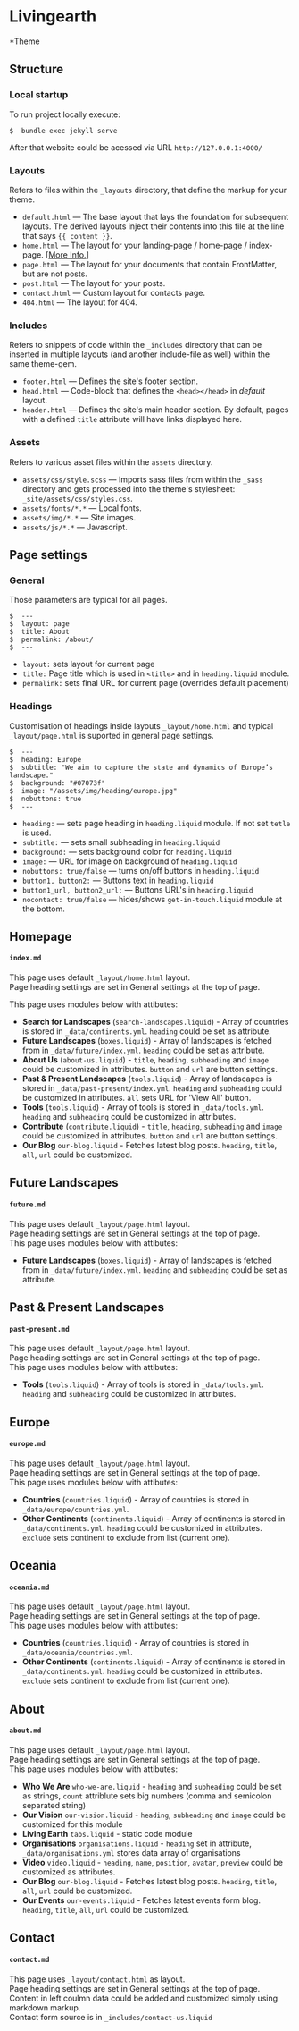# Livingearth

*Theme

## Structure

### Local startup

To run project locally execute:

    $  bundle exec jekyll serve

After that website could be acessed via URL `http://127.0.0.1:4000/`

### Layouts

Refers to files within the `_layouts` directory, that define the markup for your theme.

- `default.html` &mdash; The base layout that lays the foundation for subsequent layouts. The derived layouts inject their contents into this file at the line that says ` {{ content }} `.
- `home.html` &mdash; The layout for your landing-page / home-page / index-page. [[More Info.](#home-layout)]
- `page.html` &mdash; The layout for your documents that contain FrontMatter, but are not posts.
- `post.html` &mdash; The layout for your posts.
- `contact.html` &mdash; Custom layout for contacts page.
- `404.html` &mdash; The layout for 404.

### Includes

Refers to snippets of code within the `_includes` directory that can be inserted in multiple layouts (and another include-file as well) within the same theme-gem.

- `footer.html` &mdash; Defines the site's footer section.
- `head.html` &mdash; Code-block that defines the `<head></head>` in *default* layout.
- `header.html` &mdash; Defines the site's main header section. By default, pages with a defined `title` attribute will have links displayed here.


### Assets

Refers to various asset files within the `assets` directory.

- `assets/css/style.scss` &mdash; Imports sass files from within the `_sass` directory and gets processed into the theme's stylesheet: `_site/assets/css/styles.css`.
- `assets/fonts/*.*` &mdash; Local fonts.
- `assets/img/*.*` &mdash; Site images.
- `assets/js/*.*` &mdash; Javascript.


## Page settings

### General
Those parameters are typical for all pages.

    $  ---
    $  layout: page
    $  title: About
    $  permalink: /about/
    $  ---

- `layout:` sets layout for current page
- `title:` Page title which is used in `<title>` and in `heading.liquid` module.
- `permalink:` sets final URL for current page (overrides default placement)

### Headings

Customisation of headings inside layouts `_layout/home.html` and typical `_layout/page.html` is suported in general page settings. 

    $  ---
    $  heading: Europe
    $  subtitle: "We aim to capture the state and dynamics of Europe’s landscape."
    $  background: "#07073f"
    $  image: "/assets/img/heading/europe.jpg"
    $  nobuttons: true
    $  ---

- `heading:` &mdash; sets page heading in `heading.liquid` module. If not set `tetle` is used.
- `subtitle:` &mdash; sets small subheading in `heading.liquid`
- `background:` &mdash; sets background color for `heading.liquid`
- `image:` &mdash; URL for image on background of `heading.liquid`
- `nobuttons: true/false` &mdash; turns on/off buttons in `heading.liquid`
- `button1, button2:` &mdash; Buttons text in `heading.liquid`
- `button1_url, button2_url:` &mdash; Buttons URL's in `heading.liquid`
- `nocontact: true/false` &mdash; hides/shows `get-in-touch.liquid` module at the bottom.


## Homepage
#### `index.md`

This page uses default `_layout/home.html` layout.  
Page heading settings are set in General settings at the top of page.  

This page uses modules below with attibutes:
- **Search for Landscapes**  (`search-landscapes.liquid`) - Array of countries is stored in `_data/continents.yml`. `heading` could be set as attribute.
- **Future Landscapes** (`boxes.liquid`) - Array of landscapes is fetched from in `_data/future/index.yml`. `heading` could be set as attribute.
- **About Us** (`about-us.liquid`) - `title`, `heading`, `subheading` and `image` could be customized in attributes. `button` and `url` are button settings.
- **Past & Present Landscapes** (`tools.liquid`) - Array of landscapes is stored in `_data/past-present/index.yml`. `heading` and `subheading` could be customized in attributes. `all` sets URL for 'View All' button.
- **Tools** (`tools.liquid`) - Array of tools is stored in `_data/tools.yml`. `heading` and `subheading` could be customized in attributes.
- **Contribute** (`contribute.liquid`) - `title`, `heading`, `subheading` and `image` could be customized in attributes. `button` and `url` are button settings.
- **Our Blog** `our-blog.liquid` - Fetches latest blog posts. `heading`, `title`, `all`, `url` could be customized.


## Future Landscapes
#### `future.md`

This page uses default `_layout/page.html` layout.  
Page heading settings are set in General settings at the top of page.  
This page uses modules below with attibutes:
- **Future Landscapes** (`boxes.liquid`) - Array of landscapes is fetched from in `_data/future/index.yml`. `heading` and `subheading` could be set as attribute.


## Past & Present Landscapes
#### `past-present.md`

This page uses default `_layout/page.html` layout.  
Page heading settings are set in General settings at the top of page.  
This page uses modules below with attibutes:
- **Tools** (`tools.liquid`) - Array of tools is stored in `_data/tools.yml`. `heading` and `subheading` could be customized in attributes.


## Europe
#### `europe.md`

This page uses default `_layout/page.html` layout.  
Page heading settings are set in General settings at the top of page.  
This page uses modules below with attibutes:
- **Countries** (`countries.liquid`) - Array of countries is stored in `_data/europe/countries.yml`.
- **Other Continents** (`continents.liquid`) - Array of continents is stored in `_data/continents.yml`. `heading` could be customized in attributes. `exclude` sets continent to exclude from list (current one).


## Oceania
#### `oceania.md`

This page uses default `_layout/page.html` layout.  
Page heading settings are set in General settings at the top of page.  
This page uses modules below with attibutes:
- **Countries** (`countries.liquid`) - Array of countries is stored in `_data/oceania/countries.yml`.
- **Other Continents** (`continents.liquid`) - Array of continents is stored in `_data/continents.yml`. `heading` could be customized in attributes. `exclude` sets continent to exclude from list (current one).


## About
#### `about.md`

This page uses default `_layout/page.html` layout.  
Page heading settings are set in General settings at the top of page.  
This page uses modules below with attibutes:
- **Who We Are** `who-we-are.liquid` - `heading` and `subheading` could be set as strings, `count` attriblute sets big numbers (comma and semicolon separated string)
- **Our Vision** `our-vision.liquid` - `heading`, `subheading` and `image` could be customized for this module
- **Living Earth**  `tabs.liquid` - static code module
- **Organisations**  `organisations.liquid` - `heading` set in attribute, `_data/organisations.yml` stores data array of organisations 
- **Video**  `video.liquid` - `heading`, `name`, `position`, `avatar`, `preview` could be customized as attributes.
- **Our Blog**  `our-blog.liquid` - Fetches latest blog posts. `heading`, `title`, `all`, `url` could be customized.
- **Our Events**  `our-events.liquid` - Fetches latest events form blog. `heading`, `title`, `all`, `url` could be customized.


## Contact
#### `contact.md`

This page uses `_layout/contact.html` as layout.  
Page heading settings are set in General settings at the top of page.      
Content in left coulmn data could be added and customized simply using markdown markup.  
Contact form source is in `_includes/contact-us.liquid`